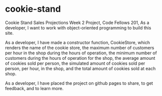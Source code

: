 # cookie-stand
Cookie Stand Sales Projections Week 2 Project, Code Fellows 201,
As a developer, I want to work with object-oriented programming to build this site.

As a developer, I have made a constructor function, CookieStore, which renders the name of the cookie store, the maximum number of customers per hour in the shop during the hours of operation, the minimum number of customers during the hours of operation for the shop, the average amount of cookies sold per person, the simulated amount of cookies sold per person, per hour, in the shop, and the total amount of cookies sold at each shop.

As a developer, I have placed the project on github pages to share, to get feedback, and to learn more.
